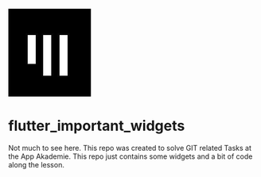 ![Logo App Akademie](app_akademie_logo.png)

# flutter_important_widgets

Not much to see here. This repo was created to solve GIT related Tasks at the App Akademie. This repo just contains some widgets and a bit of code along the lesson. 
